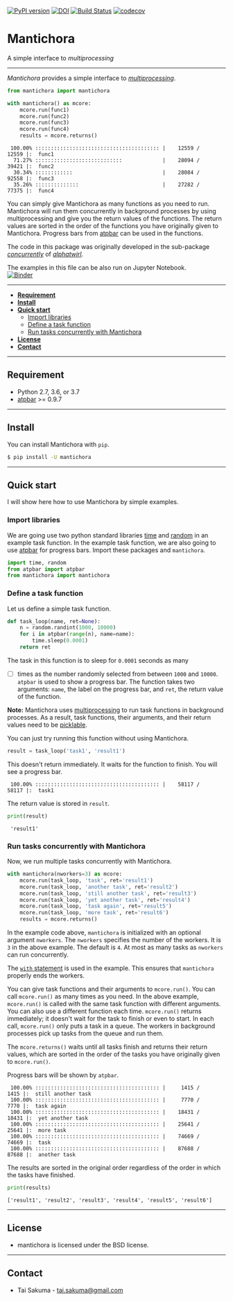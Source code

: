 [![PyPI version](https://badge.fury.io/py/mantichora.svg)](https://badge.fury.io/py/mantichora)  [![DOI](https://zenodo.org/badge/doi/10.5281/zenodo.2581882.svg)](https://doi.org/10.5281/zenodo.2581882) [![Build Status](https://travis-ci.org/alphatwirl/mantichora.svg?branch=master)](https://travis-ci.org/alphatwirl/mantichora) [![codecov](https://codecov.io/gh/alphatwirl/mantichora/branch/master/graph/badge.svg)](https://codecov.io/gh/alphatwirl/mantichora)

# Mantichora

A simple interface to _multiprocessing_

*****

_Mantichora_ provides a simple interface to
[_multiprocessing_](https://docs.python.org/3/library/multiprocessing.html).

```python
from mantichora import mantichora

with mantichora() as mcore:
    mcore.run(func1)
    mcore.run(func2)
    mcore.run(func3)
    mcore.run(func4)
    results = mcore.returns()
```

```
 100.00% :::::::::::::::::::::::::::::::::::::::: |    12559 /    12559 |:  func1
  71.27% ::::::::::::::::::::::::::::             |    28094 /    39421 |:  func2
  30.34% ::::::::::::                             |    28084 /    92558 |:  func3
  35.26% ::::::::::::::                           |    27282 /    77375 |:  func4
```
 
You can simply give Mantichora as many functions as you need to run.
Mantichora will run them concurrently in background processes by using
multiprocessing and give you the return values of the functions. The
return values are sorted in the order of the functions you have
originally given to Mantichora. Progress bars from
[atpbar](https://github.com/alphatwirl/atpbar) can be used in the
functions.

The code in this package was originally developed in the sub-package
[_concurrently_](https://github.com/alphatwirl/alphatwirl/tree/v0.23.2/alphatwirl/concurrently)
of [_alphatwirl_](https://github.com/alphatwirl/alphatwirl).


The examples in this file can be also run on Jupyter Notebook. <br />
[![Binder](https://mybinder.org/badge_logo.svg)](https://mybinder.org/v2/gh/alphatwirl/notebook-mantichora-001/master?filepath=mantichora.ipynb)

*****

- [**Requirement**](#requirement)
- [**Install**](#install)
- [**Quick start**](#quick-start)
    - [Import libraries](#import-libraries)
    - [Define a task function](#define-a-task-function)
    - [Run tasks concurrently with Mantichora](#run-tasks-concurrently-with-mantichora)
- [**License**](#license)
- [**Contact**](#contact)

*****

## Requirement

- Python 2.7, 3.6, or 3.7
- [atpbar](https://github.com/alphatwirl/atpbar) >= 0.9.7

*****

## Install

You can install Mantichora with `pip`.

```bash
$ pip install -U mantichora
```

*****

## Quick start

I will show here how to use Mantichora by simple examples.

### Import libraries

We are going use two python standard libraries
[time](https://docs.python.org/3/library/time.html) and
[random](https://docs.python.org/3/library/random.html) in an example
task function. In the example task function, we are also going to use
[atpbar](https://github.com/alphatwirl/atpbar) for progress bars.
Import these packages and `mantichora`.

```python
import time, random
from atpbar import atpbar
from mantichora import mantichora
```

### Define a task function

Let us define a simple task function.

```python
def task_loop(name, ret=None):
    n = random.randint(1000, 10000)
    for i in atpbar(range(n), name=name):
        time.sleep(0.0001)
    return ret
```

The task in this function is to sleep for `0.0001` seconds as many
  * [ ] times as the number randomly selected from between `1000` and
`10000`. `atpbar` is used to show a progress bar. The function takes
two arguments: `name`, the label on the progress bar, and `ret`, the
return value of the function.

**Note:** Mantichora uses
[multiprocessing](https://docs.python.org/3/library/multiprocessing.html)
to run task functions in background processes. As a result, task
functions, their arguments, and their return values need to be
[picklable](https://docs.python.org/3.6/library/pickle.html#what-can-be-pickled-and-unpickled).

You can just try running this function without using Mantichora.

```python
result = task_loop('task1', 'result1')
```

This doesn't return immediately. It waits for the function to finish.
You will see a progress bar.

```
 100.00% :::::::::::::::::::::::::::::::::::::::: |    58117 /    58117 |:  task1
```

The return value is stored in `result`.

```python
print(result)
```

```
 'result1'
```

### Run tasks concurrently with Mantichora

Now, we run multiple tasks concurrently with Mantichora.

```python
with mantichora(nworkers=3) as mcore:
    mcore.run(task_loop, 'task', ret='result1')
    mcore.run(task_loop, 'another task', ret='result2')
    mcore.run(task_loop, 'still another task', ret='result3')
    mcore.run(task_loop, 'yet another task', ret='result4')
    mcore.run(task_loop, 'task again', ret='result5')
    mcore.run(task_loop, 'more task', ret='result6')
    results = mcore.returns()
```

In the example code above, `mantichora` is initialized with an
optional argument `nworkers`. The `nworkers` specifies the number of
the workers. It is `3` in the above example. The default is `4`. At
most as many tasks as `nworkers` can run concurrently.

The [`with`
statement](https://docs.python.org/3/reference/compound_stmts.html#the-with-statement)
is used in the example. This ensures that `mantichora` properly
ends the workers.

You can give task functions and their arguments to `mcore.run()`. You
can call `mcore.run()` as many times as you need. In the above
example, `mcore.run()` is called with the same task function with
different arguments. You can also use a different function each time.
`mcore.run()` returns immediately; it doesn't wait for the task to
finish or even to start. In each call, `mcore.run()` only puts a task
in a queue. The workers in background processes pick up tasks from the
queue and run them.

The `mcore.returns()` waits until all tasks finish and returns their
return values, which are sorted in the order of the tasks you have
originally given to `mcore.run()`.

Progress bars will be shown by `atpbar`.

```
 100.00% :::::::::::::::::::::::::::::::::::::::: |     1415 /     1415 |:  still another task
 100.00% :::::::::::::::::::::::::::::::::::::::: |     7770 /     7770 |:  task again
 100.00% :::::::::::::::::::::::::::::::::::::::: |    18431 /    18431 |:  yet another task
 100.00% :::::::::::::::::::::::::::::::::::::::: |    25641 /    25641 |:  more task
 100.00% :::::::::::::::::::::::::::::::::::::::: |    74669 /    74669 |:  task
 100.00% :::::::::::::::::::::::::::::::::::::::: |    87688 /    87688 |:  another task
```

The results are sorted in the original order regardless of the order
in which the tasks have finished.

```python
print(results)
```

```
['result1', 'result2', 'result3', 'result4', 'result5', 'result6']
```
 
*****

## License

- mantichora is licensed under the BSD license.

*****

## Contact

- Tai Sakuma - tai.sakuma@gmail.com
